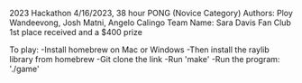 2023 Hackathon 4/16/2023, 38 hour PONG (Novice Category)
Authors: Ploy Wandeevong, Josh Matni, Angelo Calingo
Team Name: Sara Davis Fan Club
1st place received and a $400 prize

To play:
-Install homebrew on Mac or Windows
-Then install the raylib library from homebrew
-Git clone the link
-Run 'make'
-Run the program: './game'
